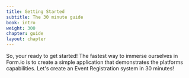 ```yaml
---
title: Getting Started
subtitle: The 30 minute guide
book: intro
weight: 300
chapter: guide
layout: chapter
---
```

So, your ready to get started! The fastest way to immerse ourselves in Form.io is to create a simple application that demonstrates the platforms capabilities. Let's create an Event Registration system in 30 minutes!
